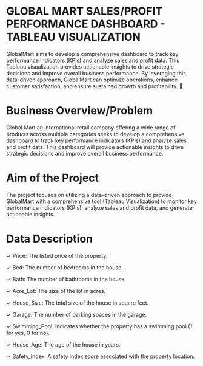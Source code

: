 # GLOBAL MART SALES/PROFIT PERFORMANCE DASHBOARD - TABLEAU VISUALIZATION
GlobalMart aims to develop a comprehensive dashboard to track key performance indicators (KPIs) and analyze sales and profit data.
This Tableau visualization provides actionable insights to drive strategic decisions and improve overall business performance. By leveraging this data-driven approach, GlobalMart can optimize operations, enhance customer satisfaction, and ensure sustained growth and profitability. 🚀
# Business Overview/Problem
Global Mart an international retail company offering a wide range of products across multiple categories seeks to develop a comprehensive dashboard to track key performance indicators (KPIs) and analyze sales and profit data. This dashboard will provide actionable insights to drive strategic decisions and improve overall business performance.
# Aim of the Project
The project focuses on utilizing a data-driven approach to provide GlobalMart with a comprehensive tool (Tableau Visualization) to monitor key performance indicators (KPIs), analyze sales and profit data, and generate actionable insights.
# Data Description
✓ Price: The listed price of the property.

✓ Bed: The number of bedrooms in the house.

✓ Bath: The number of bathrooms in the house.

✓ Acre_Lot: The size of the lot in acres.

✓ House_Size: The total size of the house in square feet.

✓ Garage: The number of parking spaces in the garage.

✓ Swimming_Pool: Indicates whether the property has a swimming pool (1 for yes, 0 for no).

✓ House_Age: The age of the house in years.

✓ Safety_Index: A safety index score associated with the property location.
